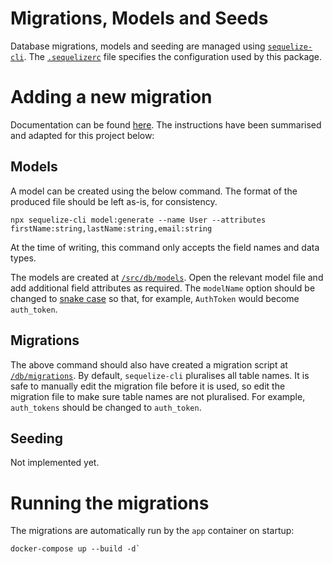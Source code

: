 # Migrations, Models and Seeds
Database migrations, models and seeding are managed using [`sequelize-cli`](https://www.npmjs.com/package/sequelize-cli). The [`.sequelizerc`](../.sequelizerc) file specifies the configuration used by this package.

# Adding a new migration
Documentation can be found [here](https://sequelize.org/docs/v6/other-topics/migrations). The instructions have been summarised and adapted for this project below:

## Models
A model can be created using the below command. The format of the produced file should be left as-is, for consistency.

```
npx sequelize-cli model:generate --name User --attributes firstName:string,lastName:string,email:string
```

At the time of writing, this command only accepts the field names and data types.

The models are created at [`/src/db/models`](../src/db/models). Open the relevant model file and add additional field attributes as required. The `modelName` option should be changed to [snake case](https://en.wikipedia.org/wiki/Snake_case) so that, for example, `AuthToken` would become `auth_token`.

## Migrations
The above command should also have created a migration script at [`/db/migrations`](./migrations). By default, `sequelize-cli` pluralises all table names. It is safe to manually edit the migration file before it is used, so edit the migration file to make sure table names are not pluralised. For example, `auth_tokens` should be changed to `auth_token`.

## Seeding
Not implemented yet.

# Running the migrations
The migrations are automatically run by the `app` container on startup:

```
docker-compose up --build -d`
```